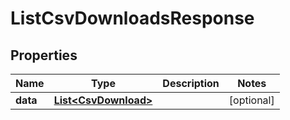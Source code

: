 # ListCsvDownloadsResponse

## Properties
Name | Type | Description | Notes
------------ | ------------- | ------------- | -------------
**data** | [**List&lt;CsvDownload&gt;**](CsvDownload.md) |  |  [optional]
